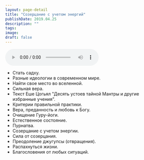 ```yaml
---
layout: page-detail
title: "Созерцание с учетом энергий"
publishDate: 2019.04.25
description: ""
tags:
image:
draft: false
---
```


<audio title="2019.04.25 - Созерцание с учетом энергий.mp3" src="/upload/iblock/dc2/dc2408dc9fd4433c54cbf8fc1c04a171.mp3" controls=""></audio>

* Стать садху.
* Разные идеологии в современном мире.
* Найти свое место во вселенной.
* Сильная вера.
* Текст Еше Цогьял "Десять устоев тайной Мантры и другие избранные учения".
* Критерии правильной практики.
* Вера, преданность и любовь к Богу.
* Очищение Гуру-йоги.
* Естественное состояние.
* Пурнатва.
* Созерцание с учетом энергии.
* Сила от созерцания.
* Преодоление джугупсы (отвращения).
* Распахнуться жизни.
* Благословения от любых ситуаций.

  
